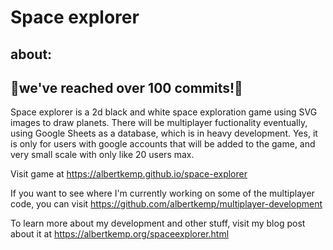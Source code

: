 # Space explorer
## about:
## 🎉we've reached over 100 commits!💯
Space explorer is a 2d black and white space exploration game using SVG images to draw planets. There will be multiplayer fuctionality eventually, using Google Sheets as a database, which is in heavy development. Yes, it is only for users with google accounts that will be added to the game, and very small scale with only like 20 users max.

Visit game at https://albertkemp.github.io/space-explorer

If you want to see where I'm currently working on some of the multiplayer code, you can visit https://github.com/albertkemp/multiplayer-development

To learn more about my development and other stuff, visit my blog post about it at https://albertkemp.org/spaceexplorer.html
